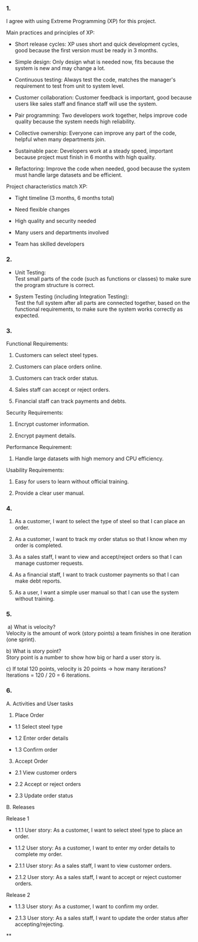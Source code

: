 ### 1. 

I agree with using Extreme Programming (XP) for this project.

Main practices and principles of XP:

- Short release cycles: XP uses short and quick development cycles, good because the first version must be ready in 3 months.  
      
    
- Simple design: Only design what is needed now, fits because the system is new and may change a lot.  
      
    
- Continuous testing: Always test the code, matches the manager's requirement to test from unit to system level.  
      
    
- Customer collaboration: Customer feedback is important, good because users like sales staff and finance staff will use the system.  
      
    
- Pair programming: Two developers work together, helps improve code quality because the system needs high reliability.  
      
    
- Collective ownership: Everyone can improve any part of the code, helpful when many departments join.  
      
    
- Sustainable pace: Developers work at a steady speed, important because project must finish in 6 months with high quality.  
      
    
- Refactoring: Improve the code when needed, good because the system must handle large datasets and be efficient.  
      
    

Project characteristics match XP:

- Tight timeline (3 months, 6 months total)  
      
    
- Need flexible changes  
      
    
- High quality and security needed  
      
    
- Many users and departments involved  
      
    
- Team has skilled developers  
      
    

  

### 2. 

- Unit Testing:  
    Test small parts of the code (such as functions or classes) to make sure the program structure is correct.  
      
    
- System Testing (including Integration Testing):  
    Test the full system after all parts are connected together, based on the functional requirements, to make sure the system works correctly as expected.
    

  
  

  

### 3.

Functional Requirements:

1. Customers can select steel types.  
      
    
2. Customers can place orders online.  
      
    
3. Customers can track order status.  
      
    
4. Sales staff can accept or reject orders.  
      
    
5. Financial staff can track payments and debts.  
      
    

Security Requirements:

1. Encrypt customer information.  
      
    
2. Encrypt payment details.  
      
    

Performance Requirement:

1. Handle large datasets with high memory and CPU efficiency.  
      
    

Usability Requirements:

1. Easy for users to learn without official training.  
      
    
2. Provide a clear user manual.  
      
    

  

### 4. 

  

1. As a customer, I want to select the type of steel so that I can place an order.  
      
    
2. As a customer, I want to track my order status so that I know when my order is completed.  
      
    
3. As a sales staff, I want to view and accept/reject orders so that I can manage customer requests.  
      
    
4. As a financial staff, I want to track customer payments so that I can make debt reports.  
      
    
5. As a user, I want a simple user manual so that I can use the system without training.  
      
    

  

### 5. 

 a) What is velocity?  
Velocity is the amount of work (story points) a team finishes in one iteration (one sprint).

b) What is story point?  
Story point is a number to show how big or hard a user story is.

c) If total 120 points, velocity is 20 points → how many iterations?  
Iterations = 120 / 20 = 6 iterations.

  

### 6. 

  
  

A. Activities and User tasks

1. Place Order  
      
    

- 1.1 Select steel type  
      
    
- 1.2 Enter order details  
      
    
- 1.3 Confirm order  
      
    

3. Accept Order  
      
    

- 2.1 View customer orders  
      
    
- 2.2 Accept or reject orders  
      
    
- 2.3 Update order status  
      
    

  

B. Releases

Release 1

- 1.1.1 User story: As a customer, I want to select steel type to place an order.  
      
    
- 1.1.2 User story: As a customer, I want to enter my order details to complete my order.  
      
    
- 2.1.1 User story: As a sales staff, I want to view customer orders.  
      
    
- 2.1.2 User story: As a sales staff, I want to accept or reject customer orders.  
      
    

Release 2

- 1.1.3 User story: As a customer, I want to confirm my order.  
      
    
- 2.1.3 User story: As a sales staff, I want to update the order status after accepting/rejecting.  
      
    

  
**